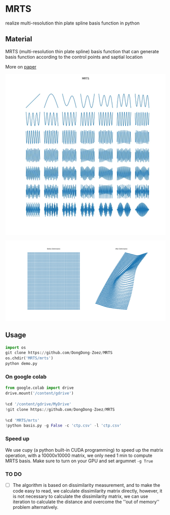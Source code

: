 # MRTS
realize multi-resolution thin plate spline basis function in python 

## Material

MRTS (multi-resolution thin plate spline) basis function that can generate basis function according to the control points and saptial location

More on [paper](https://arxiv.org/pdf/1504.05659.pdf?fbclid=IwAR3WLhl5T150W1mmjBK2PShIPXmnOpyCJQ9uQnY81AxDcd2GlW2tFzp0A6g)

![](https://github.com/DongDong-Zoez/MRTS/blob/dc001e079b5b0f7e3241232a934b0625f8f7262b/assets/mrts.jpg)

![](https://github.com/DongDong-Zoez/MRTS/blob/dc001e079b5b0f7e3241232a934b0625f8f7262b/assets/tps.jpg)

## Usage

```python
import os
git clone https://github.com/DongDong-Zoez/MRTS
os.chdir('MRTS/mrts')
python demo.py
```

### On google colab

```python
from google.colab import drive
drive.mount('/content/gdrive')

%cd '/content/gdrive/MyDrive'
!git clone https://github.com/DongDong-Zoez/MRTS 

%cd 'MRTS/mrts'
!python basis.py -g False -c 'ctp.csv' -l 'ctp.csv'
```

### Speed up

We use cupy (a python built-in CUDA programming) to speed up the matrix operation,
with a 10000x10000 matrix, we only need 1 min to compute MRTS basis.
Make sure to turn on your GPU and set argumnet ```-g True```

### TO DO

- [ ] The algorithm is based on dissimilarity measurement, and to make the code easy to read, we calculate dissimilarity matrix directly, however, it is not necessary to calculate the dissimilarity matrix, we can use iteration to calculate the distance and overcome the ''out of memory'' problem alternatively.
